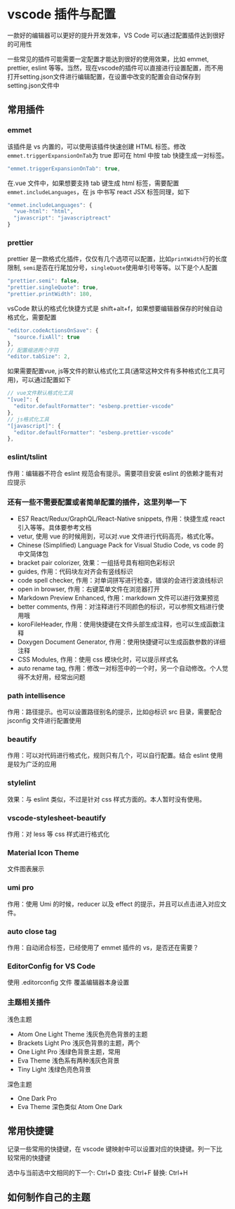 # vscode 插件与配置

一款好的编辑器可以更好的提升开发效率，VS Code 可以通过配置插件达到很好的可用性

一些常见的插件可能需要一定配置才能达到很好的使用效果，比如 emmet, prettier, eslint 等等。当然，现在vscode的插件可以直接进行设置配置，而不用打开setting.json文件进行编辑配置，在设置中改变的配置会自动保存到setting.json文件中

## 常用插件

### emmet

该插件是 vs 内置的，可以使用该插件快速创建 HTML 标签。修改`emmet.triggerExpansionOnTab`为 true 即可在 html 中按 tab 快捷生成一对标签。

```js
"emmet.triggerExpansionOnTab": true,
```

在.vue 文件中，如果想要支持 tab 键生成 html 标签，需要配置`emmet.includeLanguages`，在 js 中书写 react JSX 标签同理，如下

```js
"emmet.includeLanguages": {
  "vue-html": "html",
  "javascript": "javascriptreact"
}
```

### prettier

prettier 是一款格式化插件，仅仅有几个选项可以配置，比如`printWidth`行的长度限制, `semi`是否在行尾加分号，`singleQuote`使用单引号等等。以下是个人配置

```js
"prettier.semi": false,
"prettier.singleQuote": true,
"prettier.printWidth": 180,
```

vsCode 默认的格式化快捷方式是 shift+alt+f，如果想要编辑器保存的时候自动格式化，需要配置

```js
"editor.codeActionsOnSave": {
  "source.fixAll": true
},
// 配置缩进两个字符
"editor.tabSize": 2,
```

如果需要配置vue, js等文件的默认格式化工具(通常这种文件有多种格式化工具可用)，可以通过配置如下

```js
// vue文件默认格式化工具
"[vue]": {
  "editor.defaultFormatter": "esbenp.prettier-vscode"
},
// js格式化工具
"[javascript]": {
  "editor.defaultFormatter": "esbenp.prettier-vscode"
},
```

### eslint/tslint

作用：编辑器不符合 eslint 规范会有提示。需要项目安装 eslint 的依赖才能有对应提示

### 还有一些不需要配置或者简单配置的插件，这里列举一下

- ES7 React/Redux/GraphQL/React-Native snippets, 作用：快捷生成 react 引入等等。具体要参考文档
- vetur, 使用 vue 的时候用到，可以对.vue 文件进行代码高亮，格式化等。
- Chinese (Simplified) Language Pack for Visual Studio Code, vs code 的中文简体包
- bracket pair colorizer, 效果：一组括号具有相同色彩标识
- guides, 作用：代码块左对齐会有竖线标识
- code spell checker, 作用：对单词拼写进行检查，错误的会进行波浪线标识
- open in browser, 作用：右键菜单文件在浏览器打开
- Markdown Preview Enhanced, 作用：markdown 文件可以进行效果预览
- better comments, 作用：对注释进行不同颜色的标识，可以参照文档进行使用哦
- koroFileHeader, 作用：使用快捷键在文件头部生成注释，也可以生成函数注释
- Doxygen Document Generator, 作用：使用快捷键可以生成函数参数的详细注释
- CSS Modules, 作用：使用 css 模块化时，可以提示样式名
- auto rename tag, 作用：修改一对标签中的一个时，另一个自动修改。个人觉得不太好用，经常出问题

### path intellisence

作用：路径提示。也可以设置路径别名的提示，比如@标识 src 目录，需要配合 jsconfig 文件进行配置使用

### beautify

作用：可以对代码进行格式化，规则只有几个，可以自行配置。结合 eslint 使用是较为广泛的应用

### stylelint

效果：与 eslint 类似，不过是针对 css 样式方面的。本人暂时没有使用。

### vscode-stylesheet-beautify

作用：对 less 等 css 样式进行格式化

### Material Icon Theme

文件图表展示

### umi pro

作用：使用 Umi 的时候，reducer 以及 effect 的提示，并且可以点击进入对应文件。

### auto close tag

作用：自动闭合标签，已经使用了 emmet 插件的 vs，是否还在需要？

### EditorConfig for VS Code

使用 .editorconfig 文件 覆盖编辑器本身设置

### 主题相关插件

浅色主题

- Atom One Light Theme 浅灰色亮色背景的主题
- Brackets Light Pro 浅灰色背景的主题，两个
- One Light Pro 浅绿色背景主题，常用
- Eva Theme 浅色系有两种浅灰色背景
- Tiny Light 浅绿色亮色背景

深色主题

- One Dark Pro
- Eva Theme 深色类似 Atom One Dark

## 常用快捷键

记录一些常用的快捷键，在 vscode 键映射中可以设置对应的快捷键。列一下比较常用的快捷键

选中与当前选中文相同的下一个: Ctrl+D
查找: Ctrl+F
替换: Ctrl+H

## 如何制作自己的主题
